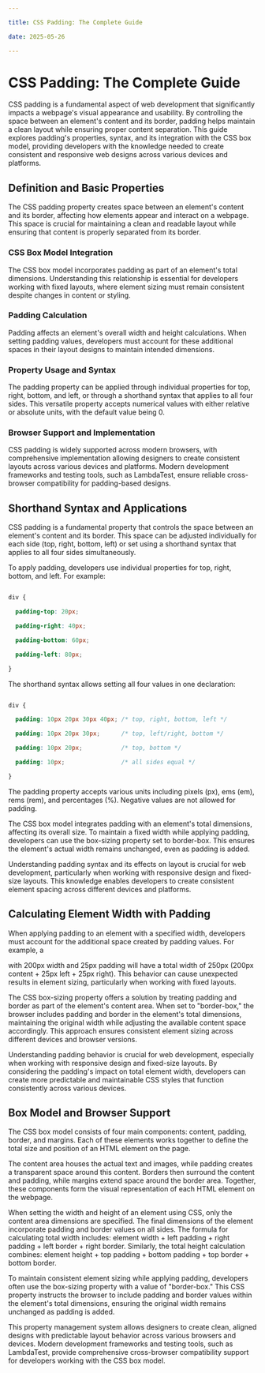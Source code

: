 ```yaml
---

title: CSS Padding: The Complete Guide

date: 2025-05-26

---
```



# CSS Padding: The Complete Guide

CSS padding is a fundamental aspect of web development that significantly impacts a webpage's visual appearance and usability. By controlling the space between an element's content and its border, padding helps maintain a clean layout while ensuring proper content separation. This guide explores padding's properties, syntax, and its integration with the CSS box model, providing developers with the knowledge needed to create consistent and responsive web designs across various devices and platforms.


## Definition and Basic Properties

The CSS padding property creates space between an element's content and its border, affecting how elements appear and interact on a webpage. This space is crucial for maintaining a clean and readable layout while ensuring that content is properly separated from its border.


### CSS Box Model Integration

The CSS box model incorporates padding as part of an element's total dimensions. Understanding this relationship is essential for developers working with fixed layouts, where element sizing must remain consistent despite changes in content or styling.


### Padding Calculation

Padding affects an element's overall width and height calculations. When setting padding values, developers must account for these additional spaces in their layout designs to maintain intended dimensions.


### Property Usage and Syntax

The padding property can be applied through individual properties for top, right, bottom, and left, or through a shorthand syntax that applies to all four sides. This versatile property accepts numerical values with either relative or absolute units, with the default value being 0.


### Browser Support and Implementation

CSS padding is widely supported across modern browsers, with comprehensive implementation allowing designers to create consistent layouts across various devices and platforms. Modern development frameworks and testing tools, such as LambdaTest, ensure reliable cross-browser compatibility for padding-based designs.


## Shorthand Syntax and Applications

CSS padding is a fundamental property that controls the space between an element's content and its border. This space can be adjusted individually for each side (top, right, bottom, left) or set using a shorthand syntax that applies to all four sides simultaneously.

To apply padding, developers use individual properties for top, right, bottom, and left. For example:

```css

div {

  padding-top: 20px;

  padding-right: 40px;

  padding-bottom: 60px;

  padding-left: 80px;

}

```

The shorthand syntax allows setting all four values in one declaration:

```css

div {

  padding: 10px 20px 30px 40px; /* top, right, bottom, left */

  padding: 10px 20px 30px;      /* top, left/right, bottom */

  padding: 10px 20px;           /* top, bottom */

  padding: 10px;                /* all sides equal */

}

```

The padding property accepts various units including pixels (px), ems (em), rems (rem), and percentages (%). Negative values are not allowed for padding.

The CSS box model integrates padding with an element's total dimensions, affecting its overall size. To maintain a fixed width while applying padding, developers can use the box-sizing property set to border-box. This ensures the element's actual width remains unchanged, even as padding is added.

Understanding padding syntax and its effects on layout is crucial for web development, particularly when working with responsive design and fixed-size layouts. This knowledge enables developers to create consistent element spacing across different devices and platforms.


## Calculating Element Width with Padding

When applying padding to an element with a specified width, developers must account for the additional space created by padding values. For example, a <div> with 200px width and 25px padding will have a total width of 250px (200px content + 25px left + 25px right). This behavior can cause unexpected results in element sizing, particularly when working with fixed layouts.

The CSS box-sizing property offers a solution by treating padding and border as part of the element's content area. When set to "border-box," the browser includes padding and border in the element's total dimensions, maintaining the original width while adjusting the available content space accordingly. This approach ensures consistent element sizing across different devices and browser versions.

Understanding padding behavior is crucial for web development, especially when working with responsive design and fixed-size layouts. By considering the padding's impact on total element width, developers can create more predictable and maintainable CSS styles that function consistently across various devices.


## Box Model and Browser Support

The CSS box model consists of four main components: content, padding, border, and margins. Each of these elements works together to define the total size and position of an HTML element on the page.

The content area houses the actual text and images, while padding creates a transparent space around this content. Borders then surround the content and padding, while margins extend space around the border area. Together, these components form the visual representation of each HTML element on the webpage.

When setting the width and height of an element using CSS, only the content area dimensions are specified. The final dimensions of the element incorporate padding and border values on all sides. The formula for calculating total width includes: element width + left padding + right padding + left border + right border. Similarly, the total height calculation combines: element height + top padding + bottom padding + top border + bottom border.

To maintain consistent element sizing while applying padding, developers often use the box-sizing property with a value of "border-box." This CSS property instructs the browser to include padding and border values within the element's total dimensions, ensuring the original width remains unchanged as padding is added.

This property management system allows designers to create clean, aligned designs with predictable layout behavior across various browsers and devices. Modern development frameworks and testing tools, such as LambdaTest, provide comprehensive cross-browser compatibility support for developers working with the CSS box model.

